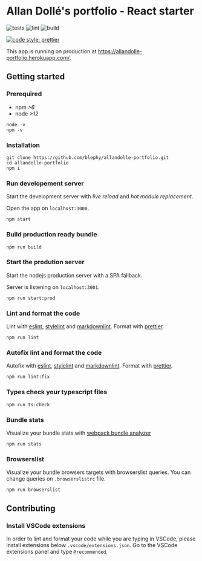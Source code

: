 # Allan Dollé's portfolio - React starter

![tests](https://github.com/blephy/allandolle-portfolio/workflows/tests/badge.svg)
![lint](https://github.com/blephy/allandolle-portfolio/workflows/lint/badge.svg)
![build](https://github.com/blephy/allandolle-portfolio/workflows/build/badge.svg)

[![code style: prettier](https://img.shields.io/badge/code_style-prettier-ff69b4.svg?style=flat-square)](https://github.com/prettier/prettier)

This app is running on production at <https://allandolle-portfolio.herokuapp.com/>.

## Getting started

### Prerequired

- npm _>6_
- node _>12_

```shell
node -v
npm -v
```

### Installation

```shell
git clone https://github.com/blephy/allandolle-portfolio.git
cd allandolle-portfolio
npm i
```

### Run developement server

Start the development server with _live reload_ and _hot module replacement_.

Open the app on `localhost:3000`.

```shell
npm start
```

### Build production ready bundle

```shell
npm run build
```

### Start the prodution server

Start the nodejs production server with a SPA fallback.

Server is listening on `localhost:3001`.

```shell
npm run start:prod
```

### Lint and format the code

Lint with [eslint](https://eslint.org/), [stylelint](https://stylelint.io/) and [markdownlint](https://github.com/igorshubovych/markdownlint-cli). Format with [prettier](https://prettier.io/).

```shell
npm run lint
```

### Autofix lint and format the code

Autofix with [eslint](https://eslint.org/), [stylelint](https://stylelint.io/) and [markdownlint](https://github.com/igorshubovych/markdownlint-cli). Format with [prettier](https://prettier.io/).

```shell
npm run lint:fix
```

### Types check your typescript files

```shell
npm run ts:check
```

### Bundle stats

Visualize your bundle stats with [webpack bundle analyzer](https://github.com/webpack-contrib/webpack-bundle-analyzer)

```shell
npm run stats
```

### Browserslist

Visualize your bundle browsers targets with browserslist queries. You can change queries on `.browserslistrc` file.

```shell
npm run browserslist
```

## Contributing

### Install VSCode extensions

In order to lint and format your code while you are typing in VSCode, please install extensions below `.vscode/extensions.json`. Go to the VSCode extensions panel and type `@recommended`.
